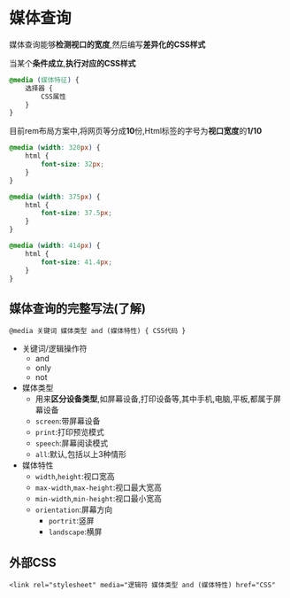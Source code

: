 # 媒体查询

媒体查询能够**检测视口的宽度**,然后编写**差异化的CSS样式**

当某个**条件成立**,**执行对应的CSS样式**

```css
@media (媒体特征) {
    选择器 {
        CSS属性
    }
}
```

目前rem布局方案中,将网页等分成**10**份,Html标签的字号为**视口宽度**的**1/10**

```css
@media (width: 320px) {
    html {
        font-size: 32px;
    }
}

@media (width: 375px) {
    html {
        font-size: 37.5px;
    }
}

@media (width: 414px) {
    html {
        font-size: 41.4px;
    }
}
```

## 媒体查询的完整写法(了解)

`@media 关键词 媒体类型 and (媒体特性) { CSS代码 }`

* 关键词/逻辑操作符
  * and
  * only
  * not
* 媒体类型
  * 用来**区分设备类型**,如屏幕设备,打印设备等,其中手机,电脑,平板,都属于屏幕设备
  * `screen`:带屏幕设备
  * `print`:打印预览模式
  * `speech`:屏幕阅读模式
  * `all`:默认,包括以上3种情形
* 媒体特性
  * `width`,`height`:视口宽高
  * `max-width`,`max-height`:视口最大宽高
  * `min-width`,`min-height`:视口最小宽高
  * `orientation`:屏幕方向
    * `portrit`:竖屏
    * `landscape`:横屏

## 外部CSS

`<link rel="stylesheet" media="逻辑符 媒体类型 and (媒体特性) href="CSS"`
